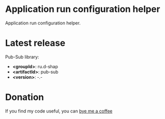 # Application run configuration helper
Application run configuration helper.

# Latest release
Pub-Sub library:
* **&lt;groupId&gt;**: ru.d-shap
* **&lt;artifactId&gt;**: pub-sub
* **&lt;version&gt;**: -.-

# Donation
If you find my code useful, you can [bye me a coffee](https://www.paypal.me/dshapovalov)
